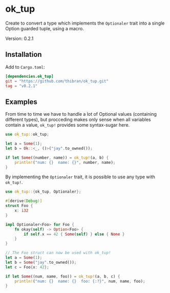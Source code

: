 # ok_tup

Create to convert a type which implements the `Optionaler` trait
into a single Option guarded tuple, using a macro.

Version: 0.2.1


## Installation

Add to `Cargo.toml`:
```toml
[dependencies.ok_tup]
git = "https://github.com/thibran/ok_tup.git"
tag = "v0.2.1"
```


## Examples

From time to time we have to handle a lot of Optional
values (containing different types), but procceding makes only sense when
all variables contain a value, `ok_tup!` provides some syntax-sugar here.

```rust
use ok_tup::ok_tup;

let a = Some(1);
let b = Ok::<_, ()>("jay".to_owned());

if let Some((number, name)) = ok_tup!(a, b) {
    println!("num: {}  name: {}", number, name);
}
```

By implementing the `Optionaler` trait,
it is possible to use any type with `ok_tup!`.

```rust
use ok_tup::{ok_tup, Optionaler};

#[derive(Debug)]
struct Foo {
    x: i32
}

impl Optionaler<Foo> for Foo {
    fn okay(self) -> Option<Foo> {
        if self.x == 42 { Some(self) } else { None }
    }
}

// The Foo struct can now be used with ok_tup!
let a = Some(1);
let b = Some("jay".to_owned());
let c = Foo{x: 42};

if let Some((num, name, foo)) = ok_tup!(a, b, c) {
    println!("num: {}  name: {}  foo: {:?}", num, name, foo);
}
```